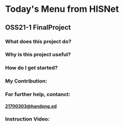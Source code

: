 Today's Menu from HISNet
=========================
OSS21-1 FinalProject
---------------------

### What does this project do?
  
### Why is this project useful?
  
### How do I get started?
  
### My Contribution: 
  
### For further help, contanct: 
  #### 21700303@handong.ed
### Instruction Video:
  
